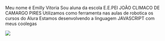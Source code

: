Meu nome é Emilly Vitoria 
Sou aluna da escola E.E.PEI JOÃO CLIMACO DE CAMARGO PIRES Utilizamos como ferramenta nas aulas de robotica os cursos do Alura
Estamos desenvolvendo a linguagem JAVASCRIPT com meus coolegas 

![](https://media1.tenor.com/m/s_ToXJ81hagAAAAd/moving-downward-barbie.gif)
